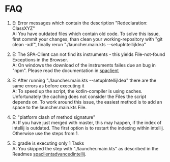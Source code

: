 # FAQ

1. E: Error messages which contain the description "Redeclaration: ClassXYZ"  
   A: You have outdated files which contain old code. To solve this issue, first commit your changes, than clean your working-repository with "git clean -xdf", finally rerun "./launcher.main.kts --setupIntellijIdea"

2. E: The SPA-Client can not find its instruments - this yields File-not-found Exceptions in the Browser.  
   A: On windows the download of the instruments failes due an bug in "npm". Please read the documentation in [spaclient](README-SPAClient.md)

3. E: After running "./launcher.main.kts --setupIntellijIdea" there are the same errors as before executing it  
   A: To speed up the script, the kotlin-compiler is using caches. Unfortunately the caching does not consider the Files the script depends on. To work around this issue, the easiest method is to add an space to the launcher.main.kts File.

4. E: "platform clash of method signature"  
   A: If you have just merged with master, this may happen, if the index of intellij is outdated. The first option is to restart the indexing within intellij. Otherwise use the steps from 1.

5. E: gradle is executing only 1 Tasks  
   A: You skipped the step with "./launcher.main.kts" as described in the Readmes [spaclient](README-SPAClient.md)[advanced](README-usage-compile-advanced.md)[intellij](README-usage-compile-intellij.md).
